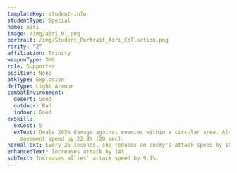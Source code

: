 ```yaml
---
templateKey: student-info
studentType: Special
name: Airi
image: /img/airi_01.png
portrait: /img/Student_Portrait_Airi_Collection.png
rarity: "2"
affiliation: Trinity
weaponType: SMG
role: Supporter
position: None
atkType: Explosion
defType: Light Armour
combatEnvironment:
  desert: Good
  outdoor: Bad
  indoor: Good
exSkill:
  exCost: 5
  exText: Deals 265% damage against enemies within a circular area. Also reduces
    movement speed by 22.8% (20 sec).
normalText: Every 25 seconds, she reduces an enemy's attack speed by 18.4% (30 sec).
enhancedText: Increases attack by 14%.
subText: Increases allies' attack speed by 9.1%.
---
```

